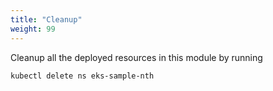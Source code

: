 ```yaml
---
title: "Cleanup"
weight: 99
---
```


Cleanup all the deployed resources in this module by running 

```bash timeout=120
kubectl delete ns eks-sample-nth
```